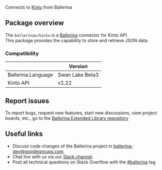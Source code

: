 Connects to [Kinto](https://docs.kinto-storage.org/en/stable/api/index.html) from Ballerina

## Package overview
The `ballerinax/kinto` is a [Ballerina](https://ballerina.io/) connector for Kinto API.  
This package provides the capability to store and retrieve JSON data.

### Compatibility
|                    | Version         |
|--------------------|-----------------|
| Ballerina Language | Swan Lake Beta3 | 
| Kinto API          | v1.22           |

## Report issues
To report bugs, request new features, start new discussions, view project boards, etc., go to the [Ballerina Extended Library repository](https://github.com/ballerina-platform/ballerina-extended-library)

## Useful links
- Discuss code changes of the Ballerina project in [ballerina-dev@googlegroups.com](mailto:ballerina-dev@googlegroups.com).
- Chat live with us via our [Slack channel](https://ballerina.io/community/slack/).
- Post all technical questions on Stack Overflow with the [#ballerina](https://stackoverflow.com/questions/tagged/ballerina) tag
